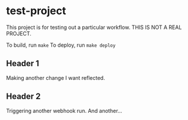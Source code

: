 # test-project
This project is for testing out a particular workflow. THIS IS NOT A REAL PROJECT.

To build, run `make`
To deploy, run `make deploy`

## Header 1
Making another change I want reflected.

## Header 2
Triggering another webhook run. And another...
